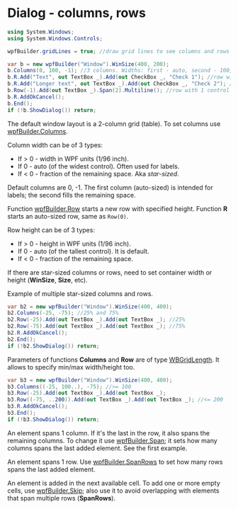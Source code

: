 # Dialog - columns, rows

```csharp
using System.Windows;
using System.Windows.Controls;

wpfBuilder.gridLines = true; //draw grid lines to see columns and rows

var b = new wpfBuilder("Window").WinSize(400, 200);
b.Columns(0, 100, -1); //3 columns. Widths: first - auto, second - 100, third - what remains.
b.R.Add("Text", out TextBox _).Add(out CheckBox _, "Check 1"); //row with 3 controls: Label, TextBox, CheckBox
b.R.Add("Longer text", out TextBox _).Add(out CheckBox _, "Check 2"); //row with 3 controls too
b.Row(-1).Add(out TextBox _).Span(2).Multiline(); //row with 1 control that spans 2 columns. This row will be resized vertically when resizing the window. Window height must be specified.
b.R.AddOkCancel();
b.End();
if (!b.ShowDialog()) return;
```

The default window layout is a 2-column grid (table). To set columns use <a href='/api/Au.wpfBuilder.Columns.html'>wpfBuilder.Columns</a>.

Column width can be of 3 types:
- If > 0 - width in WPF units (1/96 inch).
- If 0 - auto (of the widest control). Often used for labels.
- If < 0 - fraction of the remaining space. Aka <i>star-sized</i>.

Default columns are 0, -1. The first column (auto-sized) is intended for labels; the second fills the remaining space.

Function <a href='/api/Au.wpfBuilder.Row.html'>wpfBuilder.Row</a> starts a new row with specified height. Function <b>R</b> starts an auto-sized row, same as `Row(0)`.

Row height can be of 3 types:
- If > 0 - height in WPF units (1/96 inch).
- If 0 - auto (of the tallest control). It is default.
- If < 0 - fraction of the remaining space.

If there are star-sized columns or rows, need to set container width or height (<b>WinSize</b>, <b>Size</b>, etc).

Example of multiple star-sized columns and rows.

```csharp
var b2 = new wpfBuilder("Window").WinSize(400, 400);
b2.Columns(-25, -75); //25% and 75%
b2.Row(-25).Add(out TextBox _).Add(out TextBox _); //25%
b2.Row(-75).Add(out TextBox _).Add(out TextBox _); //75%
b2.R.AddOkCancel();
b2.End();
if (!b2.ShowDialog()) return;
```

Parameters of functions <b>Columns</b> and <b>Row</b> are of type <a href='/api/Au.Types.WBGridLength.html'>WBGridLength</a>. It allows to specify min/max width/height too.

```csharp
var b3 = new wpfBuilder("Window").WinSize(400, 400);
b3.Columns((-25, 100..), -75); //>= 100
b3.Row(-25).Add(out TextBox _).Add(out TextBox _);
b3.Row((-75, ..200)).Add(out TextBox _).Add(out TextBox _); //<= 200
b3.R.AddOkCancel();
b3.End();
if (!b3.ShowDialog()) return;
```

An element spans 1 column. If it's the last in the row, it also spans the remaining columns. To change it use <a href='/api/Au.wpfBuilder.Span.html'>wpfBuilder.Span</a>; it sets how many columns spans the last added element. See the first example.

An element spans 1 row. Use <a href='/api/Au.wpfBuilder.SpanRows.html'>wpfBuilder.SpanRows</a> to set how many rows spans the last added element.

An element is added in the next available cell. To add one or more empty cells, use <a href='/api/Au.wpfBuilder.Skip.html'>wpfBuilder.Skip</a>; also use it to avoid overlapping with elements that span multiple rows (<b>SpanRows</b>).
